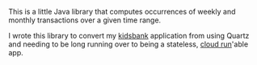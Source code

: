 This is a little Java library that computes occurrences of weekly and monthly transactions over a given time range.

I wrote this library to convert my [kidsbank](https://github.com/itzg/kidsbank-js/) application from using Quartz and needing to be long running over to being a stateless, [cloud run](https://cloud.google.com/run/)'able app.